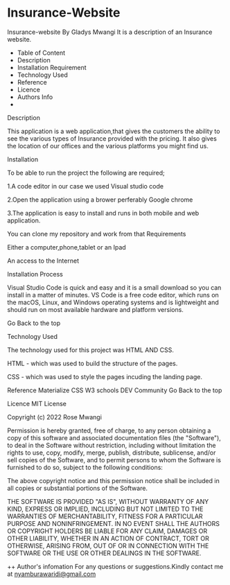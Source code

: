 # Insurance-Website
 Insurance-website
By Gladys Mwangi
It is a description of an Insurance website.
* Table of Content
* Description
* Installation Requirement
* Technology Used
* Reference
* Licence
* Authors Info
* 
Description

This application is a web application,that gives the customers the ability to see the various types of Insurance provided with the pricing. It also gives the location of our offices and the various platforms you might find us.

Installation

To be able to run the project the following are required;

1.A code editor in our case we used Visual studio code

2.Open the application using a brower perferably Google chrome

3.The application is easy to install and runs in both mobile and web application.

You can clone my repository and work from that
Requirements

Either a computer,phone,tablet or an Ipad

An access to the Internet

Installation Process

Visual Studio Code is quick and easy and it is a small download so you can install in a matter of minutes. VS Code is a free code editor, which runs on the macOS, Linux, and Windows operating systems and is lightweight and should run on most available hardware and platform versions.

Go Back to the top

Technology Used

The technology used for this project was HTML AND CSS.

HTML - which was used to build the structure of the pages.

CSS - which was used to style the pages incuding the landing page.

Reference
Materialize CSS
W3 schools
DEV Community
Go Back to the top

Licence
MIT License

Copyright (c) 2022 Rose Mwangi

Permission is hereby granted, free of charge, to any person obtaining a copy of this software and associated documentation files (the "Software"), to deal in the Software without restriction, including without limitation the rights to use, copy, modify, merge, publish, distribute, sublicense, and/or sell copies of the Software, and to permit persons to whom the Software is furnished to do so, subject to the following conditions:

The above copyright notice and this permission notice shall be included in all copies or substantial portions of the Software.

THE SOFTWARE IS PROVIDED "AS IS", WITHOUT WARRANTY OF ANY KIND, EXPRESS OR IMPLIED, INCLUDING BUT NOT LIMITED TO THE WARRANTIES OF MERCHANTABILITY, FITNESS FOR A PARTICULAR PURPOSE AND NONINFRINGEMENT. IN NO EVENT SHALL THE AUTHORS OR COPYRIGHT HOLDERS BE LIABLE FOR ANY CLAIM, DAMAGES OR OTHER LIABILITY, WHETHER IN AN ACTION OF CONTRACT, TORT OR OTHERWISE, ARISING FROM, OUT OF OR IN CONNECTION WITH THE SOFTWARE OR THE USE OR OTHER DEALINGS IN THE SOFTWARE.

++ Author's infomation For any questions or suggestions.Kindly contact me at nyamburawaridi@gmail.com
